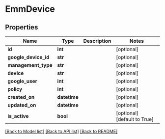 # EmmDevice

## Properties
Name | Type | Description | Notes
------------ | ------------- | ------------- | -------------
**id** | **int** |  | [optional] 
**google_device_id** | **str** |  | [optional] 
**management_type** | **str** |  | [optional] 
**device** | **str** |  | [optional] 
**google_user** | **int** |  | [optional] 
**policy** | **int** |  | [optional] 
**created_on** | **datetime** |  | [optional] 
**updated_on** | **datetime** |  | [optional] 
**is_active** | **bool** |  | [optional] [default to True]

[[Back to Model list]](../README.md#documentation-for-models) [[Back to API list]](../README.md#documentation-for-api-endpoints) [[Back to README]](../README.md)

